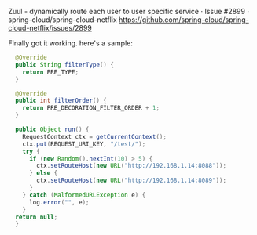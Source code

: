 Zuul - dynamically route each user to user specific service · Issue #2899 · spring-cloud/spring-cloud-netflix https://github.com/spring-cloud/spring-cloud-netflix/issues/2899

Finally got it working. here's a sample:
```java
  @Override
  public String filterType() {
    return PRE_TYPE;
  }

  @Override
  public int filterOrder() {
    return PRE_DECORATION_FILTER_ORDER + 1;
  }

  public Object run() {
    RequestContext ctx = getCurrentContext();
    ctx.put(REQUEST_URI_KEY, "/test/");
    try {
      if (new Random().nextInt(10) > 5) {
        ctx.setRouteHost(new URL("http://192.168.1.14:8088"));
      } else {
        ctx.setRouteHost(new URL("http://192.168.1.14:8089"));
      }
    } catch (MalformedURLException e) {
      log.error("", e);
    }
  return null;
  }
```